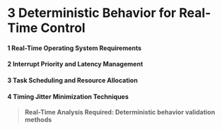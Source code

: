 # 3 Deterministic Behavior for Real-Time Control


#### 1 Real-Time Operating System Requirements


#### 2 Interrupt Priority and Latency Management


#### 3 Task Scheduling and Resource Allocation


#### 4 Timing Jitter Minimization Techniques


> **Real-Time Analysis Required: Deterministic behavior validation methods**

